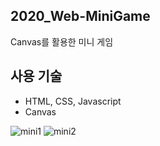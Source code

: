 ## 2020_Web-MiniGame
Canvas를 활용한 미니 게임

## 사용 기술
- HTML, CSS, Javascript
- Canvas

![mini1](https://user-images.githubusercontent.com/47288015/190913458-6ce15109-3f09-4f61-a068-f698bf1da3db.png)
![mini2](https://user-images.githubusercontent.com/47288015/190913459-245ab584-1b91-4e5a-b204-f95da5d20a88.png)
